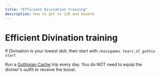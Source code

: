 ```yaml
---
title: "Efficient Divination training"
description: How to get to 120 and beyond
---
```


# Efficient Divination training

If Divination is your lowest skill, then start with `/minigames tears_of_guthix start`

Run a [Guthixian Cache](../../minigames/guthixian-cache.md) trip every day. You do NOT need to equip the diviner's outfit to receive the boost.
